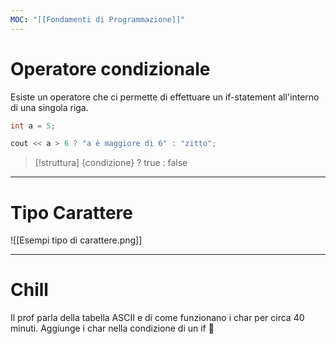 ```yaml
---
MOC: "[[Fondamenti di Programmazione]]"
---
```

# Operatore condizionale

Esiste un operatore che ci permette di effettuare un if-statement all'interno di una singola riga.

```C++
int a = 5;

cout << a > 6 ? "a è maggiore di 6" : "zitto";
```

> [!struttura]
> {condizione} ? true : false

---
# Tipo Carattere

![[Esempi tipo di carattere.png]]

---

# Chill

Il prof parla della tabella ASCII e di come funzionano i char per circa 40 minuti.
Aggiunge i char nella condizione di un if 🤯


